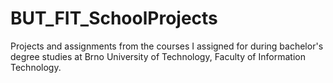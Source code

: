 BUT_FIT_SchoolProjects
======================

Projects and assignments from the courses I assigned for during bachelor's degree studies at Brno University of Technology, Faculty of Information Technology.
